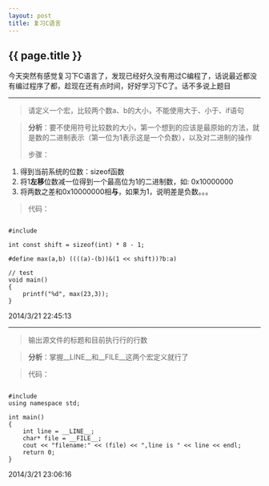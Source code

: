 ```yaml
---
layout: post
title: 复习C语言
---
```


{{ page.title }}
---------------------
今天突然有感觉复习下C语言了，发现已经好久没有用过C编程了，话说最近都没有编过程序了都，趁现在还有点时间，好好学习下C了。话不多说上题目

---------------------
> 请定义一个宏，比较两个数a、b的大小，不能使用大于、小于、if语句

>**分析**：要不使用符号比较数的大小，第一个想到的应该是最原始的方法，就是数的二进制表示（第一位为1表示这是一个负数），以及对二进制的操作
>
>步骤：
>>
 1. 得到当前系统的位数：sizeof函数
 2. 将1**左移**位数减一位得到一个最高位为1的二进制数，如: 0x10000000
 3. 将两数之差和0x10000000相**与**，如果为1，说明差是负数。。。

>代码：
<pre><code>
#include <stdio.h>

int const shift = sizeof(int) * 8 - 1;

#define max(a,b) ((((a)-(b))&(1 << shift))?b:a)

// test
void main()
{
	printf("%d", max(23,3));
}
</code></pre>
2014/3/21 22:45:13 

--------------------
> 输出源文件的标题和目前执行行的行数

> **分析**：掌握__LINE__和__FILE__这两个宏定义就行了

>代码：
<pre><code>
#include <iostream>
using namespace std;

int main()
{
	int line = __LINE__;
	char* file = __FILE__;
	cout << "filename:" << (file) << ",line is " << line << endl;
	return 0;
}</code></pre>
2014/3/21 23:06:16 